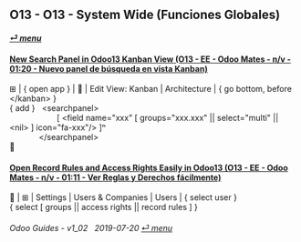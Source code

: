 ## O13 - O13 - System Wide (Funciones Globales)
#### [_&#x23CE; menu_](/README.md)  

#### [New Search Panel in Odoo13 Kanban View (O13 - EE - Odoo Mates - n/v - 01:20 - Nuevo panel de búsqueda en vista Kanban)](https://youtube.com/embed/38CqLPOlalo?autoplay=1&start=0&end=0&rel=0)  
&#x229E; | { open app } | &#x1F41E; | Edit View: Kanban | Architecture | { go bottom, before \</kanban\> }  
{ add }&nbsp;&nbsp;&nbsp;\<searchpanel\>  
&nbsp;&nbsp;&nbsp;&nbsp;&nbsp;&nbsp;&nbsp;&nbsp;&nbsp;&nbsp;&nbsp;&nbsp;&nbsp;&nbsp;&nbsp;&nbsp;&nbsp;&nbsp;&nbsp;&nbsp;&nbsp;\[ <field name="xxx" \[ groups="xxx.xxx" || select="multi" || \<nil\> \] icon="fa-xxx"/> \]&#x207F;  
&nbsp;&nbsp;&nbsp;&nbsp;&nbsp;&nbsp;&nbsp;&nbsp;&nbsp;&nbsp;&nbsp;&nbsp;&nbsp;\</searchpanel\>  
&#x1F4BE;

#### [Open Record Rules and Access Rights Easily in Odoo13 (O13 - EE - Odoo Mates - n/v - 01:11 - Ver Reglas y Derechos fácilmente)](https://youtube.com/embed/FLKaAKfhq_Y?autoplay=1&start=0&end=0&rel=0)  
&#x1F41E; | &#x229E; | Settings | Users & Companies | Users | { select user }  
{ select [ groups || access rights || record rules ] }


######     Odoo Guides - v1_02 &nbsp; 2019-07-20  [_&#x23CE; menu_](/README.md)  
